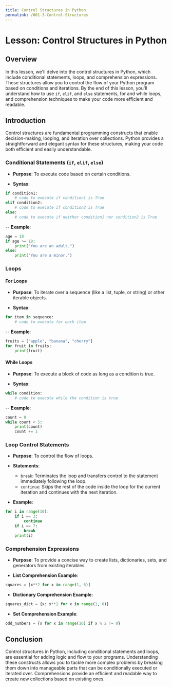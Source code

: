 ```yaml
---
title: Control Structures in Python
permalink: /001-3-Control-Structures
---
```


# Lesson: Control Structures in Python

## Overview
In this lesson, we'll delve into the control structures in Python, which include conditional statements, loops, and comprehension expressions. These structures allow you to control the flow of your Python program based on conditions and iterations. By the end of this lesson, you'll understand how to use `if`, `elif`, and `else` statements, for and while loops, and comprehension techniques to make your code more efficient and readable.

## Introduction

Control structures are fundamental programming constructs that enable decision-making, looping, and iteration over collections. Python provides a straightforward and elegant syntax for these structures, making your code both efficient and easily understandable.

### Conditional Statements (`if`, `elif`, `else`)

- **Purpose**: To execute code based on certain conditions.

- **Syntax**:

```python
if condition1:
    # code to execute if condition1 is True
elif condition2:
    # code to execute if condition2 is True
else:
    # code to execute if neither condition1 nor condition2 is True
```

-- **Example**:

```python
age = 18
if age >= 18:
    print("You are an adult.")
else:
    print("You are a minor.")
```

### Loops

#### For Loops

- **Purpose**: To iterate over a sequence (like a list, tuple, or string) or other iterable objects.

- **Syntax**:

```python
for item in sequence:
    # code to execute for each item
```

-- **Example**:

```python
fruits = ["apple", "banana", "cherry"]
for fruit in fruits:
    print(fruit)
```

#### While Loops

- **Purpose**: To execute a block of code as long as a condition is true.

- **Syntax**:

```python
while condition:
    # code to execute while the condition is true
```

-- **Example**:

```python
count = 0
while count < 5:
    print(count)
    count += 1
```

### Loop Control Statements

- **Purpose**: To control the flow of loops.

- **Statements**:
  - `break`: Terminates the loop and transfers control to the statement immediately following the loop.
  - `continue`: Skips the rest of the code inside the loop for the current iteration and continues with the next iteration.

- **Example**:
    
```python
for i in range(10):
    if i == 3:
        continue
    if i == 7:
        break
    print(i)
```

### Comprehension Expressions

- **Purpose**: To provide a concise way to create lists, dictionaries, sets, and generators from existing iterables.

- **List Comprehension Example**:

```python
squares = [x**2 for x in range(1, 6)]
```

- **Dictionary Comprehension Example**:

```python
squares_dict = {x: x**2 for x in range(1, 6)}
```

- **Set Comprehension Example**:

```python
odd_numbers = {x for x in range(10) if x % 2 != 0}
```

## Conclusion

Control structures in Python, including conditional statements and loops, are essential for adding logic and flow to your programs. Understanding these constructs allows you to tackle more complex problems by breaking them down into manageable parts that can be conditionally executed or iterated over. Comprehensions provide an efficient and readable way to create new collections based on existing ones.